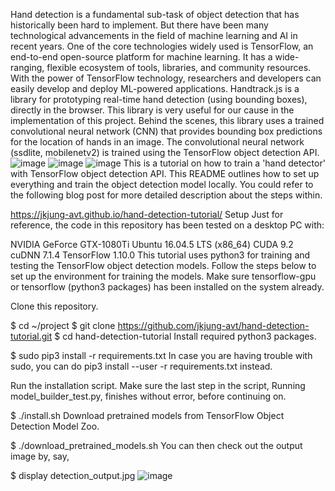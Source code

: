 Hand detection is a fundamental sub-task of object detection that has historically been hard to implement. But there have been many technological advancements in the field of machine learning and AI in recent years.
One of the core technologies widely used is TensorFlow, an end-to-end open-source platform for machine learning. It has a wide-ranging, flexible ecosystem of tools, libraries, and community resources. With the power of TensorFlow technology, researchers and developers can easily develop and deploy ML-powered applications.
Handtrack.js is a library for prototyping real-time hand detection (using bounding boxes), directly in the browser. This library is very useful for our cause in the implementation of this project. Behind the scenes, this library uses a trained convolutional neural network (CNN) that provides bounding box predictions for the location of hands in an image. The convolutional neural network (ssdlite, mobilenetv2) is trained using the TensorFlow object detection API.
![image](https://user-images.githubusercontent.com/85755206/127895263-79c71568-761b-4d16-80f6-e9ab1138e5a4.png)
![image](https://user-images.githubusercontent.com/85755206/127895289-f4c5812d-5cfb-4d99-984d-369f258f4aea.png)
![image](https://user-images.githubusercontent.com/85755206/127895496-ae4c4724-6fb1-46cb-8dd7-518423dcc451.png)
This is a tutorial on how to train a 'hand detector' with TensorFlow object detection API. This README outlines how to set up everything and train the object detection model locally. You could refer to the following blog post for more detailed description about the steps within.

https://jkjung-avt.github.io/hand-detection-tutorial/
Setup
Just for reference, the code in this repository has been tested on a desktop PC with:

NVIDIA GeForce GTX-1080Ti
Ubuntu 16.04.5 LTS (x86_64)
CUDA 9.2
cuDNN 7.1.4
TensorFlow 1.10.0
This tutorial uses python3 for training and testing the TensorFlow object detection models. Follow the steps below to set up the environment for training the models. Make sure tensorflow-gpu or tensorflow (python3 packages) has been installed on the system already.

Clone this repository.

$ cd ~/project
$ git clone https://github.com/jkjung-avt/hand-detection-tutorial.git
$ cd hand-detection-tutorial
Install required python3 packages.

$ sudo pip3 install -r requirements.txt
In case you are having trouble with sudo, you can do pip3 install --user -r requirements.txt instead.

Run the installation script. Make sure the last step in the script, Running model_builder_test.py, finishes without error, before continuing on.

$ ./install.sh
Download pretrained models from TensorFlow Object Detection Model Zoo.

$ ./download_pretrained_models.sh
You can then check out the output image by, say,

$ display detection_output.jpg
![image](https://user-images.githubusercontent.com/85755206/127896264-c562fdb7-7931-4d54-ab80-9adb24dfa1d6.png)
